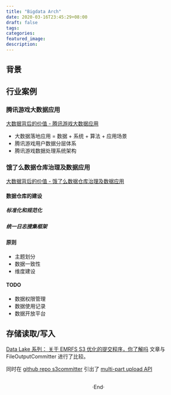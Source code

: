 ```yaml
---
title: "Bigdata Arch"
date: 2020-03-16T23:45:29+08:00
draft: false
tags: 
categories: 
featured_image: 
description: 
---
```


## 背景

## 行业案例

### 腾讯游戏大数据应用
[大数据背后的价值 - 腾讯游戏大数据应用](https://pan.baidu.com/disk/home#/all?vmode=list&path=%2F0%20%E6%9E%B6%E6%9E%84%E5%A4%A7%E4%BC%9A%E8%B5%84%E6%96%99%2FArchSummit%202015%20shenzhen%2F%E5%A4%A7%E6%95%B0%E6%8D%AE%E8%83%8C%E5%90%8E%E7%9A%84%E4%BB%B7%E5%80%BC%E4%B8%93%E9%A2%98)   

- 大数据落地应用 = 数据 + 系统 + 算法 + 应用场景
- 腾讯游戏用户数据分层体系
- 腾讯游戏数据处理系统架构 

### 饿了么数据仓库治理及数据应用

[大数据背后的价值 - 饿了么数据仓库治理及数据应用 ]( https://pan.baidu.com/disk/home#/all?vmode=list&path=%2F0%20%E6%9E%B6%E6%9E%84%E5%A4%A7%E4%BC%9A%E8%B5%84%E6%96%99%2FArchSummit%202015%20shenzhen%2F%E5%A4%A7%E6%95%B0%E6%8D%AE%E8%83%8C%E5%90%8E%E7%9A%84%E4%BB%B7%E5%80%BC%E4%B8%93%E9%A2%98 )   

#### 数据仓库的建设  
##### 标准化和规范化 
##### 统一日志搜集框架 
#### 原则

- 主题划分
- 数据一致性
- 维度建设 

#### TODO 

- 数据权限管理
- 数据使用记录
- 数据开放平台

## 存储读取/写入

[Data Lake  系列： 关于 EMRFS S3 优化的提交程序，你了解吗](https://zhuanlan.zhihu.com/p/113892824) 文章与 FileOutputCommitter 进行了比较。 

同时在 [github repo s3committer](https://github.com/rdblue/s3committer) 引出了 [ multi-part upload API ](https://docs.aws.amazon.com/AmazonS3/latest/userguide/mpuoverview.html) 

<br>

<center>  ·End·  </center>
